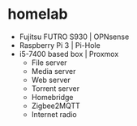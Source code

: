 # homelab
- Fujitsu FUTRO S930 | OPNsense
- Raspberry Pi 3 | Pi-Hole
- i5-7400 based box | Proxmox
	- File server
	- Media server
	- Web server
	- Torrent server
	- Homebridge
	- Zigbee2MQTT
	- Internet radio